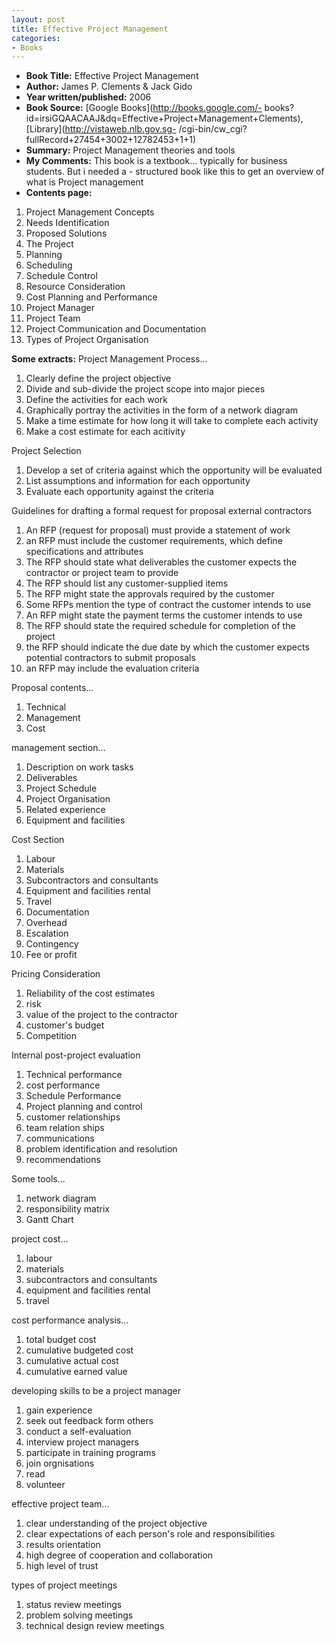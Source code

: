 ```yaml
---
layout: post
title: Effective Project Management
categories:
- Books
---
```



- **Book Title:** Effective Project Management
- **Author:** James P. Clements & Jack Gido
- **Year written/published:** 2006
- **Book Source:** [Google Books](http://books.google.com/- books?id=irsiGQAACAAJ&dq=Effective+Project+Management+Clements), [Library](http://vistaweb.nlb.gov.sg- /cgi-bin/cw_cgi?fullRecord+27454+3002+12782453+1+1)
- **Summary:** Project Management theories and tools
- **My Comments:** This book is a textbook... typically for business students. But i needed a - structured book like this to get an overview of what is Project management
- **Contents page:**

1. Project Management Concepts
2. Needs Identification
3. Proposed Solutions
4. The Project
5. Planning
6. Scheduling
7. Schedule Control
8. Resource Consideration
9. Cost Planning and Performance
10. Project Manager
11. Project Team
12. Project Communication and Documentation
13. Types of Project Organisation

**Some extracts:** Project Management Process...

1. Clearly define the project objective
2. Divide and sub-divide the project scope into major pieces
3. Define the activities for each work
4. Graphically portray the activities in the form of a network diagram
5. Make a time estimate for how long it will take to complete each activity
6. Make a cost estimate for each acitivity

Project Selection

1. Develop a set of criteria against which the opportunity will be evaluated
2. List assumptions and information for each opportunity
3. Evaluate each opportunity against the criteria

Guidelines for drafting a formal request for proposal external contractors

1. An RFP (request for proposal) must provide a statement of work
2. an RFP must include the customer requirements, which define specifications and attributes
3. The RFP should state what deliverables the customer expects the contractor or project team to provide
4. The RFP should list any customer-supplied items
5. The RFP might state the approvals required by the customer
6. Some RFPs mention the type of contract the customer intends to use
7. An RFP might state the payment terms the customer intends to use
8. The RFP should state the required schedule for completion of the project
9. the RFP should indicate the due date by which the customer expects potential contractors to submit proposals
10. an RFP may include the evaluation criteria

Proposal contents...

1. Technical
2. Management
3. Cost

management section...

1. Description on work tasks
2. Deliverables
3. Project Schedule
4. Project Organisation
5. Related experience
6. Equipment and facilities

Cost Section

1. Labour
2. Materials
3. Subcontractors and consultants
4. Equipment and facilities rental
5. Travel
6. Documentation
7. Overhead
8. Escalation
9. Contingency
10. Fee or profit

Pricing Consideration

1. Reliability of the cost estimates
2. risk
3. value of the project to the contractor
4. customer's budget
5. Competition

Internal post-project evaluation

1. Technical performance
2. cost performance
3. Schedule Performance
4. Project planning and control
5. customer relationships
6. team relation ships
7. communications
8. problem identification and resolution
9. recommendations

Some tools...

1. network diagram
2. responsibility matrix
3. Gantt Chart

project cost...

1. labour
2. materials
3. subcontractors and consultants
4. equipment and facilities rental
5. travel

cost performance analysis...

1. total budget cost
2. cumulative budgeted cost
3. cumulative actual cost
4. cumulative earned value

developing skills to be a project manager

1. gain experience
2. seek out feedback form others
3. conduct a self-evaluation
4. interview project managers
5. participate in training programs
6. join orgnisations
7. read
8. volunteer

effective project team...

1. clear understanding of the project objective
2. clear expectations of each person's role and responsibilities
3. results orientation
4. high degree of cooperation and collaboration
5. high level of trust

types of project meetings

1. status review meetings
2. problem solving meetings
3. technical design review meetings
